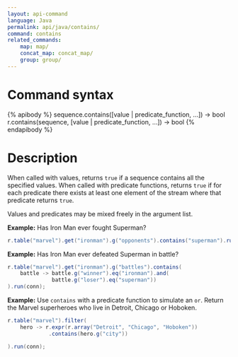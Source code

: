 ```yaml
---
layout: api-command
language: Java
permalink: api/java/contains/
command: contains
related_commands:
    map: map/
    concat_map: concat_map/
    group: group/
---
```


# Command syntax #

{% apibody %}
sequence.contains([value | predicate_function, ...]) &rarr; bool
r.contains(sequence, [value | predicate_function, ...]) &rarr; bool
{% endapibody %}

# Description #

When called with values, returns `true` if a sequence contains all the
specified values.  When called with predicate functions, returns `true`
if for each predicate there exists at least one element of the stream
where that predicate returns `true`.

Values and predicates may be mixed freely in the argument list.

__Example:__ Has Iron Man ever fought Superman?

```java
r.table("marvel").get("ironman").g("opponents").contains("superman").run(conn);
```


__Example:__ Has Iron Man ever defeated Superman in battle?

```java
r.table("marvel").get("ironman").g("battles").contains(
    battle -> battle.g("winner").eq("ironman").and(
              battle.g("loser").eq("superman"))
).run(conn);
```

__Example:__ Use `contains` with a predicate function to simulate an `or`. Return the Marvel superheroes who live in Detroit, Chicago or Hoboken.

```java
r.table("marvel").filter(
    hero -> r.expr(r.array("Detroit", "Chicago", "Hoboken"))
             .contains(hero.g("city"))

).run(conn);
```
